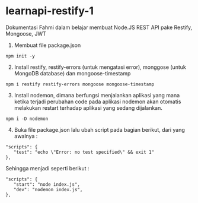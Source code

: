 # learnapi-restify-1
Dokumentasi Fahmi dalam belajar membuat Node.JS REST API pake Restify, Mongoose, JWT

1. Membuat file package.json
```
npm init -y
```
2. Install restify, restify-errors (untuk mengatasi error), monggose (untuk MongoDB database) dan mongoose-timestamp 
```
npm i restify restify-errors mongoose mongoose-timestamp
```
3. Install nodemon, dimana berfungsi menjalankan aplikasi yang mana ketika terjadi perubahan code pada aplikasi nodemon akan otomatis melakukan restart terhadap aplikasi yang sedang dijalankan.
```
npm i -D nodemon
```
4. Buka file package.json lalu ubah script pada bagian berikut, dari yang awalnya :
```
"scripts": {
   "test": "echo \"Error: no test specified\" && exit 1"
},
```
Sehingga menjadi seperti berikut :
```
"scripts": {
   "start": "node index.js",
   "dev": "nodemon index.js",
},
```
